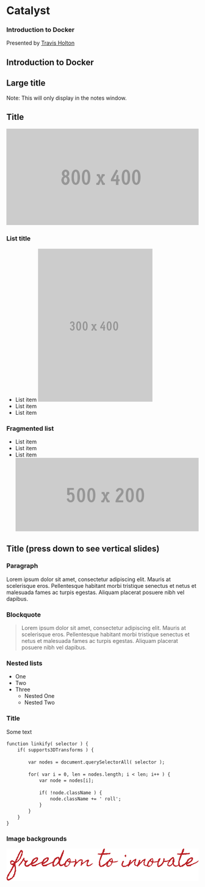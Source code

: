 # Catalyst <!-- .element: class="catalyst-logo" -->
### Introduction to Docker
Presented by <!-- .element: class="small-text" --> [Travis Holton](Link) <!-- .element: class="small-text" -->



## Introduction to Docker <!-- .slide: class="title-slide" --> <!-- .element: class="orange" -->



## Large title

Note:
This will only display in the notes window.



## Title <!-- .slide: class="image-slide" -->
![placeholder image](img/800x400.gif "Placeholder image")



### List title
* List item ![placeholder image](img/300x400.gif "Placeholder image") <!-- .element: class="img-right" -->
* List item
* List item



### Fragmented list
* List item <!-- .element: class="fragment" -->
* List item <!-- .element: class="fragment" -->
* List item <!-- .element: class="fragment" -->
![placeholder image](img/500x200.gif "Placeholder image") <!-- .element: class="img-centered" -->



## Title (press down to see vertical slides) <!-- .slide: class="title-slide banner-3" --> <!-- .element: class="yellow" -->


### Paragraph
Lorem ipsum dolor sit amet, consectetur adipiscing elit. Mauris at scelerisque eros. Pellentesque habitant morbi tristique senectus et netus et malesuada fames ac turpis egestas. Aliquam placerat posuere nibh vel dapibus.


### Blockquote
> Lorem ipsum dolor sit amet, consectetur adipiscing elit. Mauris at scelerisque eros. Pellentesque habitant morbi tristique senectus et netus et malesuada fames ac turpis egestas. Aliquam placerat posuere nibh vel dapibus.


### Nested lists
+ One
+ Two
+ Three
	- Nested One
	- Nested Two



### Title
Some text

	function linkify( selector ) {
		if( supports3DTransforms ) {

			var nodes = document.querySelectorAll( selector );

			for( var i = 0, len = nodes.length; i < len; i++ ) {
				var node = nodes[i];

				if( !node.className ) {
					node.className += ' roll';
				}
			}
		}
	}



### Image backgrounds <!-- .slide: data-background="img/800x600.gif" -->



![freedom to innovate](css/theme/images/freedom-to-innovate.svg "freedom to innovate") <!-- .slide: class="image-slide" --> <!-- .element: class="cat-slogan-image" -->
